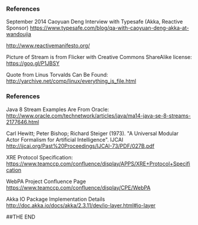 ### References

September 2014 Caoyuan Deng Interview with Typesafe (Akka, Reactive Sponsor)
https://www.typesafe.com/blog/qa-with-caoyuan-deng-akka-at-wandoujia

http://www.reactivemanifesto.org/

Picture of Stream is from Flicker with Creative Commons ShareAlike license: https://goo.gl/P1JBSY

Quote from Linus Torvalds Can Be Found: http://yarchive.net/comp/linux/everything_is_file.html


### References

Java 8 Stream Examples Are From Oracle: http://www.oracle.com/technetwork/articles/java/ma14-java-se-8-streams-2177646.html

Carl Hewitt; Peter Bishop; Richard Steiger (1973). "A Universal Modular Actor Formalism for Artificial Intelligence". IJCAI 
http://ijcai.org/Past%20Proceedings/IJCAI-73/PDF/027B.pdf

XRE Protocol Specification: 
https://www.teamccp.com/confluence/display/APPS/XRE+Protocol+Specification

WebPA Project Confluence Page
https://www.teamccp.com/confluence/display/CPE/WebPA

Akka IO Package Implementation Details
http://doc.akka.io/docs/akka/2.3.11/dev/io-layer.html#io-layer


##THE END
